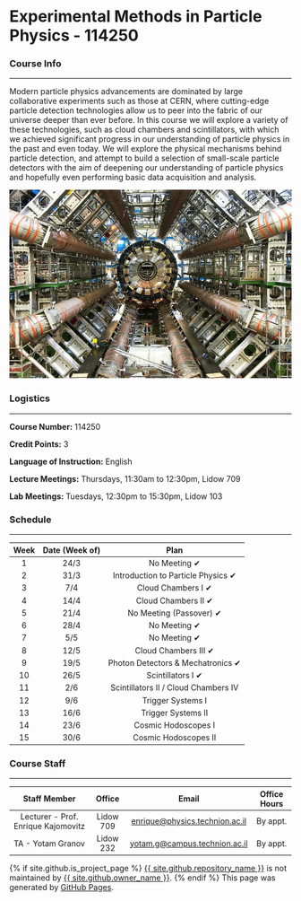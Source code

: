 # Experimental Methods in Particle Physics - 114250

### Course Info

___

Modern particle physics advancements are dominated by large collaborative experiments such as those at CERN, where cutting-edge particle detection technologies allow us to peer into the fabric of our universe deeper than ever before. In this course we will explore a variety of these technologies, such as cloud chambers and scintillators, with which we achieved significant progress in our understanding of particle physics in the past and even today. We will explore the physical mechanisms behind particle detection, and attempt to build a selection of small-scale particle detectors with the aim of deepening our understanding of particle physics and hopefully even performing basic data acquisition and analysis.

![ATLAS](ATLAS.jpg)

### Logistics

___

**Course Number:** 114250

**Credit Points:** 3

**Language of Instruction:** English

**Lecture Meetings:** Thursdays, 11:30am to 12:30pm, Lidow 709

**Lab Meetings:** Tuesdays, 12:30pm to 15:30pm, Lidow 103

### Schedule

___


| Week  | Date (Week of) | Plan |
| :---: | :---: | :---: |
| 1 | 24/3 | No Meeting ✔ |
| 2 | 31/3 | Introduction to Particle Physics ✔ |
| 3 | 7/4 | Cloud Chambers I ✔ |
| 4 | 14/4 | Cloud Chambers II ✔ |
| 5 | 21/4 | No Meeting (Passover) ✔ |
| 6 | 28/4 | No Meeting ✔ |
| 7 | 5/5 | No Meeting ✔ |
| 8 | 12/5 | Cloud Chambers III ✔ |
| 9 | 19/5 | Photon Detectors & Mechatronics ✔ |
| 10 | 26/5 | Scintillators I ✔ |
| 11 | 2/6 | Scintillators II / Cloud Chambers IV |
| 12 | 9/6 | Trigger Systems I |
| 13 | 16/6 | Trigger Systems II |
| 14 | 23/6 | Cosmic Hodoscopes I |
| 15 | 30/6 | Cosmic Hodoscopes II |

### Course Staff

___

| Staff Member | Office | Email | Office Hours |
| :---: | :---: | :---: | :---: |
| Lecturer - Prof. Enrique Kajomovitz | Lidow 709 | enrique@physics.technion.ac.il | By appt. |
| TA - Yotam Granov | Lidow 232 | yotam.g@campus.technion.ac.il | By appt. |

<style>
  .footer {
    display: none;
  }
</style>

<footer class="site-footer">
        {% if site.github.is_project_page %}
          <span class="site-footer-owner"><a href="{{ site.github.repository_url }}">{{ site.github.repository_name }}</a> is not maintained by <a href="{{ site.github.owner_url }}">{{ site.github.owner_name }}</a>.</span>
        {% endif %}
        <span class="site-footer-credits">This page was generated by <a href="https://pages.github.com">GitHub Pages</a>.</span>
</footer>
